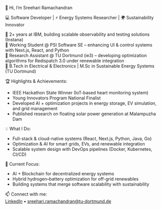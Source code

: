 👋 Hi, I’m Sreehari Ramachandran  

💻 Software Developer | ⚡ Energy Systems Researcher | 🌍 Sustainability Innovator  

🔹 2+ years at IBM, building scalable observability and testing solutions (Instana)  
🔹 Working Student @ PSI Software SE – enhancing UI & control systems with Next.js, React, and Python  
🔹 Research Assistant @ TU Dortmund (ie3) – developing optimization algorithms for Redispatch 3.0 under renewable integration  
🔹 B.Tech in Electrical & Electronics | M.Sc in Sustainable Energy Systems (TU Dortmund)  

🏆 Highlights & Achievements:  
- IEEE Hackathon State Winner (IoT-based heart monitoring system)  
- Young Innovators Program National Finalist  
- Developed AI + optimization projects in energy storage, EV simulation, and grid management  
- Published research on floating solar power generation at Malampuzha Dam  

💡 What I Do:  
- Full-stack & cloud-native systems (React, Next.js, Python, Java, Go)  
- Optimization & AI for smart grids, EVs, and renewable integration  
- Scalable system design with DevOps pipelines (Docker, Kubernetes, CI/CD)  

🌱 Current Focus:  
- AI + Blockchain for decentralized energy systems  
- Hybrid hydrogen–battery optimization for off-grid renewables  
- Building systems that merge software scalability with sustainability  

📫 Connect with me:  
[LinkedIn](https://www.linkedin.com/in/sreehari-r-chandran-b41311173/) • sreehari.ramachandran@tu-dortmund.de  
